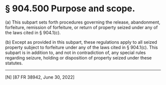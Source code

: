 # § 904.500   Purpose and scope.

(a) This subpart sets forth procedures governing the release, abandonment, forfeiture, remission of forfeiture, or return of property seized under any of the laws cited in § 904.1(c).


(b) Except as provided in this subpart, these regulations apply to all seized property subject to forfeiture under any of the laws cited in § 904.1(c). This subpart is in addition to, and not in contradiction of, any special rules regarding seizure, holding or disposition of property seized under these statutes.



---

[N] [87 FR 38942, June 30, 2022]




